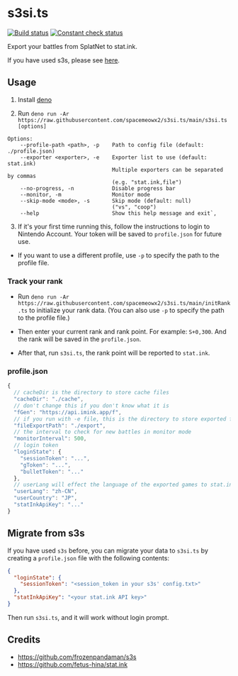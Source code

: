 # s3si.ts

[![Build status](https://github.com/spacemeowx2/s3si.ts/workflows/Build/badge.svg)](https://github.com/spacemeowx2/s3si.ts/actions/workflows/ci.yaml)
[![Constant check status](https://github.com/spacemeowx2/s3si.ts/workflows/Constant%20Check/badge.svg)](https://github.com/spacemeowx2/s3si.ts/actions/workflows/constant-check.yaml)

Export your battles from SplatNet to stat.ink.

If you have used s3s, please see [here](#migrate-from-s3s).

## Usage

1. Install [deno](https://deno.land/)

2. Run
   `deno run -Ar https://raw.githubusercontent.com/spacemeowx2/s3si.ts/main/s3si.ts [options]`

```
Options:
    --profile-path <path>, -p    Path to config file (default: ./profile.json)
    --exporter <exporter>, -e    Exporter list to use (default: stat.ink)
                                 Multiple exporters can be separated by commas
                                 (e.g. "stat.ink,file")
    --no-progress, -n            Disable progress bar
    --monitor, -m                Monitor mode
    --skip-mode <mode>, -s       Skip mode (default: null)
                                 ("vs", "coop")
    --help                       Show this help message and exit`,
```

3. If it's your first time running this, follow the instructions to login to
   Nintendo Account. Your token will be saved to `profile.json` for future use.

- If you want to use a different profile, use `-p` to specify the path to the
  profile file.

### Track your rank

- Run
  `deno run -Ar https://raw.githubusercontent.com/spacemeowx2/s3si.ts/main/initRank.ts`
  to initialize your rank data. (You can also use `-p` to specify the path to
  the profile file.)

- Then enter your current rank and rank point. For example: `S+0,300`. And the
  rank will be saved in the `profile.json`.

- After that, run `s3si.ts`, the rank point will be reported to `stat.ink`.

### profile.json

```js
{
  // cacheDir is the directory to store cache files
  "cacheDir": "./cache",
  // don't change this if you don't know what it is
  "fGen": "https://api.imink.app/f",
  // if you run with -e file, this is the directory to store exported files
  "fileExportPath": "./export",
  // the interval to check for new battles in monitor mode
  "monitorInterval": 500,
  // login token
  "loginState": {
    "sessionToken": "...",
    "gToken": "...",
    "bulletToken": "..."
  },
  // userLang will effect the language of the exported games to stat.ink
  "userLang": "zh-CN",
  "userCountry": "JP",
  "statInkApiKey": "..."
}
```

## Migrate from s3s

If you have used `s3s` before, you can migrate your data to `s3si.ts` by
creating a `profile.json` file with the following contents:

```json
{
  "loginState": {
    "sessionToken": "<session_token in your s3s' config.txt>"
  },
  "statInkApiKey": "<your stat.ink API key>"
}
```

Then run `s3si.ts`, and it will work without login prompt.

## Credits

- https://github.com/frozenpandaman/s3s
- https://github.com/fetus-hina/stat.ink
